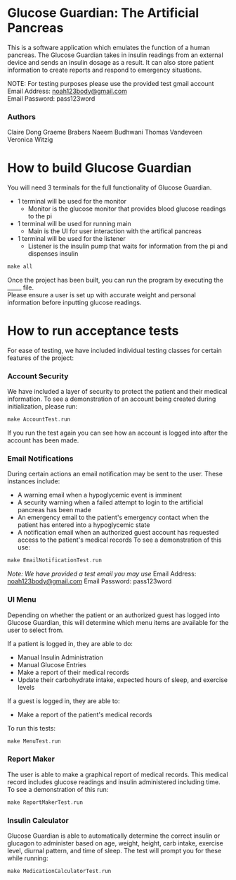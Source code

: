 # Glucose Guardian: The Artificial Pancreas

This is a software application which emulates the function of a human pancreas.
The Glucose Guardian takes in insulin readings from an external device and sends an insulin dosage
as a result. It can also store patient information to create reports and respond to emergency situations.

NOTE: For testing purposes please use the provided test gmail account  
Email Address: noah123body@gmail.com  
Email Password: pass123word

### Authors

Claire Dong
Graeme Brabers
Naeem Budhwani
Thomas Vandeveen
Veronica Witzig

# How to build Glucose Guardian

You will need 3 terminals for the full functionality of Glucose Guardian.  
- 1 terminal will be used for the monitor
  - Monitor is the glucose monitor that provides blood glucose readings to the pi
- 1 terminal will be used for running main 
  - Main is the UI for user interaction with the artifical pancreas
- 1 terminal will be used for the listener
  - Listener is the insulin pump that waits for information from the pi and dispenses insulin

```c++
make all 
```

Once the project has been built, you can run the program by executing the _____ file.  
Please ensure a user is set up with accurate weight and personal information before inputting glucose readings.

# How to run acceptance tests

For ease of testing, we have included individual testing classes for certain features of the project: 

### Account Security
We have included a layer of security to protect the patient and their medical information. To see a
demonstration of an account being created during initialization, please run:

```c++
make AccountTest.run
```

If you run the test again you can see how an account is logged into after the account has been made.

### Email Notifications
During certain actions an email notification may be sent to the user. These instances include:  
- A warning email when a hypoglycemic event is imminent
- A security warning when a failed attempt to login to the artificial pancreas has been made
- An emergency email to the patient's emergency contact when the patient has entered into a hypoglycemic state
- A notification email when an authorized guest account has requested access to the patient's
medical records
To see a demonstration of this use:

```c++
make EmailNotificationTest.run
```

*Note: We have provided a test email you may use*
Email Address: noah123body@gmail.com
Email Password: pass123word

### UI Menu
Depending on whether the patient or an authorized guest has logged into Glucose Guardian, this will
determine which menu items are available for the user to select from.

If a patient is logged in, they are able to do:  
- Manual Insulin Administration
- Manual Glucose Entries
- Make a report of their medical records
- Update their carbohydrate intake, expected hours of sleep, and exercise levels

If a guest is logged in, they are able to:  
- Make a report of the patient's medical records

To run this tests:

```c++
make MenuTest.run
```

### Report Maker
The user is able to make a graphical report of medical records. This medical record includes glucose readings and insulin administered including time. To see a demonstration of this run:

```c++
make ReportMakerTest.run
```

### Insulin Calculator
Glucose Guardian is able to automatically determine the correct insulin or glucagon to administer
based on age, weight, height, carb intake, exercise level, diurnal pattern, and time of sleep.
The test will prompt you for these while running:

```c++
make MedicationCalculatorTest.run
```
